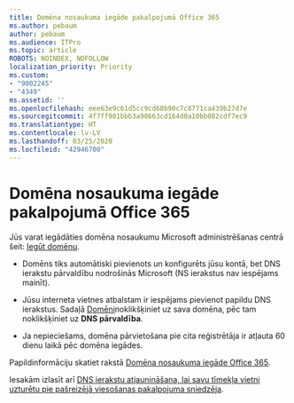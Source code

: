```yaml
---
title: Domēna nosaukuma iegāde pakalpojumā Office 365
ms.author: pebaum
author: pebaum
ms.audience: ITPro
ms.topic: article
ROBOTS: NOINDEX, NOFOLLOW
localization_priority: Priority
ms.custom:
- "9002245"
- "4349"
ms.assetid: ''
ms.openlocfilehash: eee63e9c61d5cc9cd68b90c7c8771ca439b27d7e
ms.sourcegitcommit: 4f7ff981bbb3a98663cd164d0a10bb082cdf7ec9
ms.translationtype: HT
ms.contentlocale: lv-LV
ms.lasthandoff: 03/25/2020
ms.locfileid: "42946700"
---
```

# <a name="buy-a-domain-name-in-office-365"></a>Domēna nosaukuma iegāde pakalpojumā Office 365

Jūs varat iegādāties domēna nosaukumu Microsoft administrēšanas centrā šeit: [Iegūt domēnu](https://admin.microsoft.com/Domains/Buy).

- Domēns tiks automātiski pievienots un konfigurēts jūsu kontā, bet DNS ierakstu pārvaldību nodrošinās Microsoft (NS ierakstus nav iespējams mainīt).

- Jūsu interneta vietnes atbalstam ir iespējams pievienot papildu DNS ierakstus.  Sadaļā [Domēni](https://admin.microsoft.com/AdminPortal/Home#/Domains)noklikšķiniet uz sava domēna, pēc tam noklikšķiniet uz **DNS pārvaldība**.

- Ja nepieciešams, domēna pārvietošana pie cita reģistrētāja ir atļauta 60 dienu laikā pēc domēna iegādes.

Papildinformāciju skatiet rakstā [Domēna nosaukuma iegāde Office 365](https://docs.microsoft.com/microsoft-365/admin/get-help-with-domains/buy-a-domain-name?view=o365-worldwide).

Iesakām izlasīt arī [DNS ierakstu atjaunināšana, lai savu tīmekļa vietni uzturētu pie pašreizējā viesošanas pakalpojuma sniedzēja](https://docs.microsoft.com/alchemyinsights/update-dns-records-to-keep-your-website-with-your-current-hosting-provider-0).
